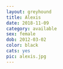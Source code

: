```yaml
---
layout: greyhound
title: Alexis
date: 2018-11-09
category: available
sex: female
dob: 2012-03-02
color: black
cats: yes
pic: alexis.jpg
---
```


